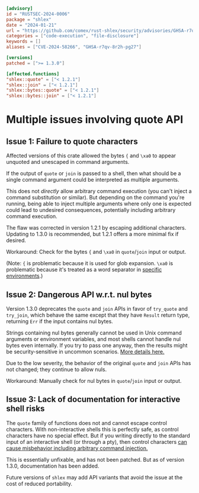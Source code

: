 ```toml
[advisory]
id = "RUSTSEC-2024-0006"
package = "shlex"
date = "2024-01-21"
url = "https://github.com/comex/rust-shlex/security/advisories/GHSA-r7qv-8r2h-pg27"
categories = ["code-execution", "file-disclosure"]
keywords = []
aliases = ["CVE-2024-58266", "GHSA-r7qv-8r2h-pg27"]

[versions]
patched = [">= 1.3.0"]

[affected.functions]
"shlex::quote" = ["< 1.2.1"]
"shlex::join" = ["< 1.2.1"]
"shlex::bytes::quote" = ["< 1.2.1"]
"shlex::bytes::join" = ["< 1.2.1"]
```

# Multiple issues involving quote API

## Issue 1: Failure to quote characters

Affected versions of this crate allowed the bytes `{` and `\xa0` to appear
unquoted and unescaped in command arguments.

If the output of `quote` or `join` is passed to a shell, then what should be a
single command argument could be interpreted as multiple arguments.

This does not *directly* allow arbitrary command execution (you can't inject a
command substitution or similar).  But depending on the command you're running,
being able to inject multiple arguments where only one is expected could lead
to undesired consequences, potentially including arbitrary command execution.

The flaw was corrected in version 1.2.1 by escaping additional characters.
Updating to 1.3.0 is recommended, but 1.2.1 offers a more minimal fix if
desired.

Workaround: Check for the bytes `{` and `\xa0` in `quote`/`join` input or
output.

(Note: `{` is problematic because it is used for glob expansion.  `\xa0` is
problematic because it's treated as a word separator in [specific
environments][solved-xa0].)

## Issue 2: Dangerous API w.r.t. nul bytes

Version 1.3.0 deprecates the `quote` and `join` APIs in favor of `try_quote`
and `try_join`, which behave the same except that they have `Result` return
type, returning `Err` if the input contains nul bytes.

Strings containing nul bytes generally cannot be used in Unix command arguments
or environment variables, and most shells cannot handle nul bytes even
internally.  If you try to pass one anyway, then the results might be
security-sensitive in uncommon scenarios.  [More details here.][nul-bytes]

Due to the low severity, the behavior of the original `quote` and `join` APIs
has not changed; they continue to allow nuls.

Workaround: Manually check for nul bytes in `quote`/`join` input or output.

## Issue 3: Lack of documentation for interactive shell risks

The `quote` family of functions does not and cannot escape control characters.
With non-interactive shells this is perfectly safe, as control characters have
no special effect.  But if you writing directly to the standard input of an
interactive shell (or through a pty), then control characters [can cause
misbehavior including arbitrary command injection.][control-characters]

This is essentially unfixable, and has not been patched.  But as of version
1.3.0, documentation has been added.

Future versions of `shlex` may add API variants that avoid the issue at the
cost of reduced portability.

[solved-xa0]: https://docs.rs/shlex/latest/shlex/quoting_warning/index.html#solved-xa0
[nul-bytes]: https://docs.rs/shlex/latest/shlex/quoting_warning/index.html#nul-bytes
[control-characters]: https://docs.rs/shlex/latest/shlex/quoting_warning/index.html#control-characters-interactive-contexts-only
